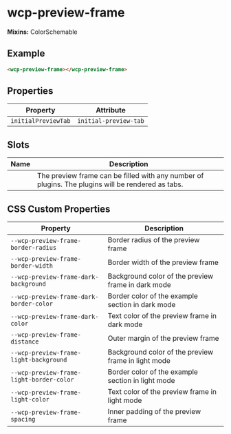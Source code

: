 # wcp-preview-frame

**Mixins:** ColorSchemable

## Example

```html
<wcp-preview-frame></wcp-preview-frame>
```

## Properties

| Property            | Attribute             |
|---------------------|-----------------------|
| `initialPreviewTab` | `initial-preview-tab` |

## Slots

| Name | Description                                      |
|------|--------------------------------------------------|
|      | The preview frame can be filled with any number of plugins. The plugins will be rendered as tabs. |

## CSS Custom Properties

| Property                                 | Description                                      |
|------------------------------------------|--------------------------------------------------|
| `--wcp-preview-frame-border-radius`      | Border radius of the preview frame               |
| `--wcp-preview-frame-border-width`       | Border width of the preview frame                |
| `--wcp-preview-frame-dark-background`    | Background color of the preview frame in dark mode |
| `--wcp-preview-frame-dark-border-color`  | Border color of the example section in dark mode |
| `--wcp-preview-frame-dark-color`         | Text color of the preview frame in dark mode     |
| `--wcp-preview-frame-distance`           | Outer margin of the preview frame                |
| `--wcp-preview-frame-light-background`   | Background color of the preview frame in light mode |
| `--wcp-preview-frame-light-border-color` | Border color of the example section in light mode |
| `--wcp-preview-frame-light-color`        | Text color of the preview frame in light mode    |
| `--wcp-preview-frame-spacing`            | Inner padding of the preview frame               |
